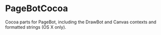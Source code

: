 # PageBotCocoa
Cocoa parts for PageBot, including the DrawBot and Canvas contexts and formatted strings (OS X only).
